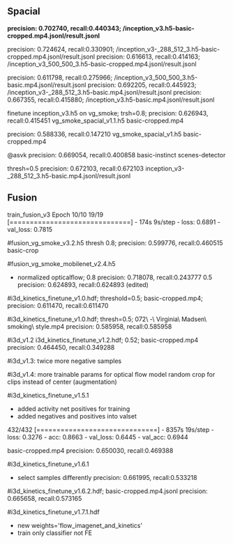
## Spacial

**precision: 0.702740, recall:0.440343; /inception_v3.h5-basic-cropped.mp4.jsonl/result.jsonl**

precision: 0.724624, recall:0.330901; /inception_v3-_288_512_3.h5-basic-cropped.mp4.jsonl/result.jsonl
precision: 0.616613, recall:0.414163; /inception_v3_500_500_3.h5-basic-cropped.mp4.jsonl/result.jsonl

precision: 0.611798, recall:0.275966; /inception_v3_500_500_3.h5-basic.mp4.jsonl/result.jsonl
precision: 0.692205, recall:0.445923; /inception_v3-_288_512_3.h5-basic.mp4.jsonl/result.jsonl
precision: 0.667355, recall:0.415880; /inception_v3.h5-basic.mp4.jsonl/result.jsonl

finetune inception_v3.h5 on vg_smoke; trsh=0.8; 
precision:  0.626943, recall:0.415451 vg_smoke_spacial_v1.1.h5 basic-cropped.mp4

precision: 0.588336, recall:0.147210 vg_smoke_spacial_v1.h5 basic-cropped.mp4

@asvk
precision: 0.669054, recall:0.400858  basic-instinct scenes-detector

thresh=0.5
precision: 0.672103, recall:0.672103 inception_v3-_288_512_3.h5-basic.mp4.jsonl/result.jsonl

## Fusion

train_fusion_v3
Epoch 10/10
19/19 [==============================] - 174s 9s/step - loss: 0.6891 - val_loss: 0.7815


#fusion_vg_smoke_v3.2.h5
thresh 0.8;
precision: 0.599776, recall:0.460515 basic-crop 


#fusion_vg_smoke_mobilenet_v2.4.h5
- normalized opticalflow; 
0.8 precision: 0.718078, recall:0.243777 
0.5 precision: 0.624893, recall:0.624893 (edited)

#i3d_kinetics_finetune_v1.0.hdf; threshold=0.5; basic-cropped.mp4;
precision: 0.611470, recall:0.611470

#i3d_kinetics_finetune_v1.0.hdf; thresh=0.5; 072\ -\ Virginia\ Madsen\ smoking\ style.mp4
precision: 0.585958, recall:0.585958


#i3d_v1.2 
i3d_kinetics_finetune_v1.2.hdf; 0.52; basic-cropped.mp4
precision: 0.464450, recall:0.349288

#i3d_v1.3:
twice more negative samples

#i3d_v1.4:
more trainable params for optical flow model
random crop for clips instead of center (augmentation)

#i3d_kinetics_finetune_v1.5.1
- added activity net positives for training
- added negatives and positives into valset

432/432 [==============================] - 8357s 19s/step - loss: 0.3276 - acc: 0.8663 - val_loss: 0.6445 - val_acc: 0.6944

basic-cropped.mp4
precision: 0.650030, recall:0.469388

#i3d_kinetics_finetune_v1.6.1
- select samples differently
precision: 0.661995, recall:0.533218

#i3d_kinetics_finetune_v1.6.2.hdf; basic-cropped.mp4.jsonl
precision: 0.665658, recall:0.573165

#i3d_kinetics_finetune_v1.7.1.hdf
- new weights='flow_imagenet_and_kinetics'
- train only classifier not FE

